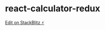 # react-calculator-redux

[Edit on StackBlitz ⚡️](https://stackblitz.com/edit/react-calculator-redux)